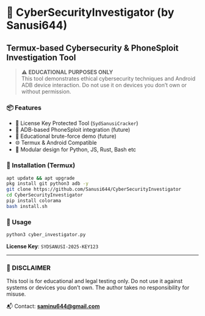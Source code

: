 # 🔐 CyberSecurityInvestigator (by Sanusi644)

## Termux-based Cybersecurity & PhoneSploit Investigation Tool

> ⚠️ **EDUCATIONAL PURPOSES ONLY**  
This tool demonstrates ethical cybersecurity techniques and Android ADB device interaction. Do not use it on devices you don’t own or without permission.

### 📦 Features
- 🔐 License Key Protected Tool (`SydSanusiCracker`)
- 📱 ADB-based PhoneSploit integration (future)
- 🧪 Educational brute-force demo (future)
- 🌐 Termux & Android Compatible
- 📂 Modular design for Python, JS, Rust, Bash etc

### 🧰 Installation (Termux)
```bash
apt update && apt upgrade
pkg install git python3 adb -y
git clone https://github.com/Sanusi644/CyberSecurityInvestigator
cd CyberSecurityInvestigator
pip install colorama
bash install.sh
```

### 🚀 Usage
```bash
python3 cyber_investigator.py
```

**License Key**: `SYDSANUSI-2025-KEY123`

---

### 🛑 DISCLAIMER
This tool is for educational and legal testing only. Do not use it against systems or devices you don’t own. The author takes no responsibility for misuse.

📬 Contact: **saminu644@gmail.com**
